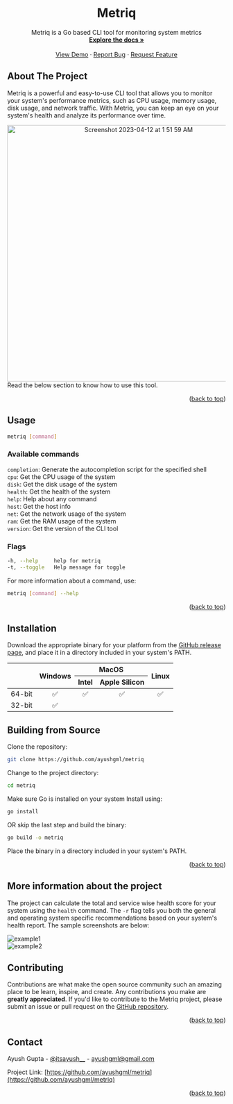 <a name="readme-top"></a>

<!-- PROJECT LOGO -->
<br />
<div align="center">
  <a href="https://github.com/ayushgml/metriq">
  </a>

  <h1 align="center">Metriq</h1>

  <p align="center">
    Metriq is a Go based CLI tool for monitoring system metrics
    <br />
    <a href="https://github.com/ayushgml/metriq"><strong>Explore the docs »</strong></a>
    <br />
    <br />
    <a href="https://github.com/ayushgml/metriq">View Demo</a>
    ·
    <a href="https://github.com/ayushgml/metriq/issues">Report Bug</a>
    ·
    <a href="https://github.com/ayushgml/metriq/issues">Request Feature</a>
  </p>
</div>

<!-- ABOUT THE PROJECT -->
## About The Project


Metriq is a powerful and easy-to-use CLI tool that allows you to monitor your system's performance metrics, such as CPU usage, memory usage, disk usage, and network traffic. With Metriq, you can keep an eye on your system's health and analyze its performance over time.
<div align="center">
<img width="590" alt="Screenshot 2023-04-12 at 1 51 59 AM" src="https://user-images.githubusercontent.com/72748253/231280627-c2a9f80c-513a-40cb-8db9-a3a9f9a9a812.png">
</div>
Read the below section to know how to use this tool.

<p align="right">(<a href="#readme-top">back to top</a>)</p>


<!-- GETTING STARTED -->
## Usage

```sh
metriq [command]
```
### Available commands

`completion`: Generate the autocompletion script for the specified shell <br>
`cpu`: Get the CPU usage of the system <br>
`disk`: Get the disk usage of the system <br>
`health`: Get the health of the system <br>
`help`: Help about any command <br>
`host`: Get the host info <br>
`net`: Get the network usage of the system <br>
`ram`: Get the RAM usage of the system <br>
`version`: Get the version of the CLI tool <br>

### Flags

```sh
-h, --help     help for metriq
-t, --toggle   Help message for toggle
```

For more information about a command, use:

```sh
metriq [command] --help
```

<p align="right">(<a href="#readme-top">back to top</a>)</p>

## Installation
Download the appropriate binary for your platform from the <a href="https://github.com/ayushgml/metriq/releases">GitHub release page</a>, and place it in a directory included in your system's PATH.<br>
<div align="center">
<table>
  <thead>
    <tr>
      <th rowspan="2"></th>
      <th rowspan="2">Windows</th>
      <th colspan="2">MacOS</th>
      <th rowspan="2">Linux</th>
    </tr>
    <tr>
      <th>Intel</th>
      <th>Apple Silicon</th>
    </tr>
  </thead>
  <tbody>
    <tr>
      <td align="center">64-bit</td>
      <td align="center">✅</td>
      <td align="center">✅</td>
      <td align="center">✅</td>
      <td align="center">✅</td>
    </tr>
    <tr>
      <td align="center">32-bit</td>
      <td align="center">✅</td>
      <td></td>
      <td></td>
      <td></td>
    </tr>
  </tbody>
</table>

</div>

## Building from Source

Clone the repository:

```sh
git clone https://github.com/ayushgml/metriq
```

Change to the project directory:

```sh
cd metriq
```
Make sure Go is installed on your system
Install using:

```sh
go install
```

OR skip the last step and build the binary:

```sh
go build -o metriq
```

Place the binary in a directory included in your system's PATH.
<p align="right">(<a href="#readme-top">back to top</a>)</p>

## More information about the project
The project can calculate the total and service wise health score for your system using the ```health``` command. The ```-r``` flag tells you both the general and operating system specific recommendations based on your system's health report. The sample screenshots are below:<br>

![example1](https://user-images.githubusercontent.com/72748253/231295707-46f02d4e-c8b7-4fc2-a2fe-af0fc062f307.png)<br>
![example2](https://user-images.githubusercontent.com/72748253/231295723-924a14a7-71ec-4b16-b233-6657fd035051.png)<br>

## Contributing
Contributions are what make the open source community such an amazing place to be learn, inspire, and create. Any contributions you make are **greatly appreciated**.
If you'd like to contribute to the Metriq project, please submit an issue or pull request on the <a href="https://github.com/ayushgml/metriq/pulls">GitHub repository</a>.
<p align="right">(<a href="#readme-top">back to top</a>)</p>

<!-- CONTACT -->
## Contact

Ayush Gupta - [@itsayush__](https://twitter.com/itsayush__) - ayushgml@gmail.com

Project Link: [https://github.com/ayushgml/metriq](https://github.com/ayushgml/metriq)

<p align="right">(<a href="#readme-top">back to top</a>)</p>



